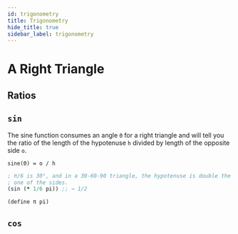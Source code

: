 ```yaml
---
id: trigonometry
title: Trigonometry
hide_title: true
sidebar_label: trigonometry
---
```


# A Right Triangle

## Ratios

## `sin`

The sine function consumes an angle `Θ` for a right triangle and will tell you 
the ratio of the length of the hypotenuse `h` divided by length of the opposite 
side `o`.

`sine(Θ) = o / h`

``` clojure
; π/6 is 30°, and in a 30-60-90 triangle, the hypotenuse is double the length of
; one of the sides.
(sin (* 1/6 pi)) ;; → 1/2

(define π pi)
```

## `cos`
